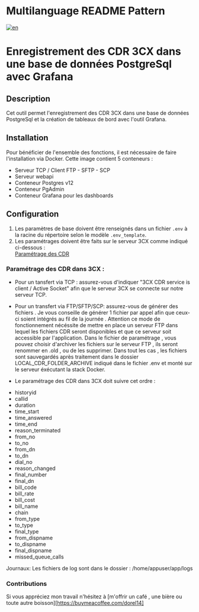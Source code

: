 
# Multilanguage README Pattern
[![en](https://img.shields.io/badge/lang-en-red.svg)](https://github.com/dorel14/3CX-Cdr-Tcp-Server/blob/master/README.md)
# Enregistrement des CDR 3CX dans une base de données PostgreSql avec Grafana

## Description
Cet outil permet l'enregistrement des CDR 3CX dans une base de données PostgreSql et la création de tableaux de bord avec l'outil Grafana.

## Installation
Pour bénéficier de l'ensemble des fonctions, il est nécessaire de faire l'installation via Docker. Cette image contient 5 conteneurs :
- Serveur TCP / Client FTP - SFTP - SCP
- Serveur webapi
- Conteneur Postgres v12
- Conteneur PgAdmin
- Conteneur Grafana pour les dashboards

## Configuration
1. Les paramètres de base doivent être renseignés dans un fichier `.env` à la racine du répertoire selon le modèle `.env_template`.
2. Les paramétrages doivent être faits sur le serveur 3CX comme indiqué ci-dessous :
</br><a href="https://www.3cx.com/docs/cdr-call-data-records">Paramétrage des CDR</a>

### Paramétrage des CDR dans 3CX :
- Pour un tansfert via TCP : assurez-vous d'indiquer "3CX CDR service is client / Active Socket" afin que le serveur 3CX se connecte sur notre serveur TCP.
- Pour un transfert via FTP/SFTP/SCP: assurez-vous de générer des fichiers . Je vous conseille de générer 1 fichier par appel afin que ceux-ci soient intégrés au fil de la journée .
Attention ce mode de fonctionnement nécéssite de mettre en place un serveur FTP dans lequel les fichiers CDR seront disponibles et que ce serveur soit accessible par l'application.
Dans le fichier de paramétrage , vous pouvez choisir d'archiver les fichiers sur le serveur FTP , ils seront renommer en .old , ou de les supprimer.
Dans tout les cas ,  les fichiers sont sauvegardés après traitement dans le dossier LOCAL_CDR_FOLDER_ARCHIVE indiqué dans le fichier .env et monté sur le serveur éxécutant la stack Docker.

- Le paramétrage des CDR dans 3CX doit suivre cet ordre :
<ul>
<li>historyid</li>
<li>callid</li>
<li>duration</li>
<li>time_start</li>
<li>time_answered</li>
<li>time_end</li>
<li>reason_terminated</li>
<li>from_no</li>
<li>to_no</li>
<li>from_dn</li>
<li>to_dn</li>
<li>dial_no</li>
<li>reason_changed</li>
<li>final_number</li>
<li>final_dn</li>
<li>bill_code</li>
<li>bill_rate</li>
<li>bill_cost</li>
<li>bill_name</li>
<li>chain</li>
<li>from_type</li>
<li>to_type</li>
<li>final_type</li>
<li>from_dispname</li>
<li>to_dispname</li>
<li>final_dispname</li>
<li>missed_queue_calls</li>
</ul>

Journaux:
Les fichiers de log sont dans le dossier : /home/appuser/app/logs


### Contributions
Si vous appréciez mon travail n'hésitez à [m'offrir un café , une bière ou toute autre boisson][https://buymeacoffee.com/dorel14]
